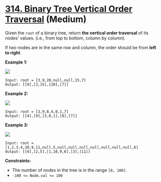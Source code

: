 # [314. Binary Tree Vertical Order Traversal][link] (Medium)

[link]: https://leetcode.com/problems/binary-tree-vertical-order-traversal/

Given the `root` of a binary tree, return **the vertical order traversal** of its nodes' values.
(i.e., from top to bottom, column by column).

If two nodes are in the same row and column, the order should be from **left to right**.

**Example 1:**

![](https://assets.leetcode.com/uploads/2024/09/23/image1.png)

```
Input: root = [3,9,20,null,null,15,7]
Output: [[9],[3,15],[20],[7]]
```

**Example 2:**

![](https://assets.leetcode.com/uploads/2024/09/23/image3.png)

```
Input: root = [3,9,8,4,0,1,7]
Output: [[4],[9],[3,0,1],[8],[7]]
```

**Example 3:**

![](https://assets.leetcode.com/uploads/2024/09/23/image2.png)

```
Input: root = [1,2,3,4,10,9,11,null,5,null,null,null,null,null,null,null,6]
Output: [[4],[2,5],[1,10,9,6],[3],[11]]
```

**Constraints:**

- The number of nodes in the tree is in the range `[0, 100]`.
- `-100 <= Node.val <= 100`
